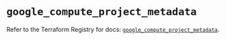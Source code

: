 # `google_compute_project_metadata`

Refer to the Terraform Registry for docs: [`google_compute_project_metadata`](https://registry.terraform.io/providers/hashicorp/google/6.33.0/docs/resources/compute_project_metadata).
